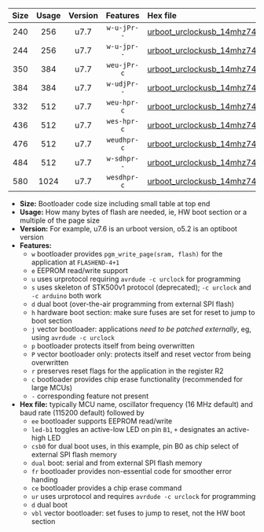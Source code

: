 |Size|Usage|Version|Features|Hex file|
|:-:|:-:|:-:|:-:|:--|
|240|256|u7.7|`w-u-jPr--`|[urboot_urclockusb_14mhz7456_19200bps_led+d5_ur_vbl.hex](https://raw.githubusercontent.com/stefanrueger/urboot.hex/main/boards/urclockusb/fcpu_14mhz7456/19200_bps/urboot_urclockusb_14mhz7456_19200bps_led+d5_ur_vbl.hex)|
|244|256|u7.7|`w-u-jpr--`|[urboot_urclockusb_14mhz7456_19200bps_led+d5_fr_ur_vbl.hex](https://raw.githubusercontent.com/stefanrueger/urboot.hex/main/boards/urclockusb/fcpu_14mhz7456/19200_bps/urboot_urclockusb_14mhz7456_19200bps_led+d5_fr_ur_vbl.hex)|
|350|384|u7.7|`weu-jPr-c`|[urboot_urclockusb_14mhz7456_19200bps_ee_led+d5_fr_ce_ur_vbl.hex](https://raw.githubusercontent.com/stefanrueger/urboot.hex/main/boards/urclockusb/fcpu_14mhz7456/19200_bps/urboot_urclockusb_14mhz7456_19200bps_ee_led+d5_fr_ce_ur_vbl.hex)|
|384|384|u7.7|`w-udjPr--`|[urboot_urclockusb_14mhz7456_19200bps_led+d5_csb0_dual_ur_vbl.hex](https://raw.githubusercontent.com/stefanrueger/urboot.hex/main/boards/urclockusb/fcpu_14mhz7456/19200_bps/urboot_urclockusb_14mhz7456_19200bps_led+d5_csb0_dual_ur_vbl.hex)|
|332|512|u7.7|`weu-hpr-c`|[urboot_urclockusb_14mhz7456_19200bps_ee_led+d5_fr_ce_ur.hex](https://raw.githubusercontent.com/stefanrueger/urboot.hex/main/boards/urclockusb/fcpu_14mhz7456/19200_bps/urboot_urclockusb_14mhz7456_19200bps_ee_led+d5_fr_ce_ur.hex)|
|436|512|u7.7|`wes-hpr-c`|[urboot_urclockusb_14mhz7456_19200bps_ee_led+d5_fr_ce.hex](https://raw.githubusercontent.com/stefanrueger/urboot.hex/main/boards/urclockusb/fcpu_14mhz7456/19200_bps/urboot_urclockusb_14mhz7456_19200bps_ee_led+d5_fr_ce.hex)|
|476|512|u7.7|`weudhpr-c`|[urboot_urclockusb_14mhz7456_19200bps_ee_led+d5_csb0_dual_fr_ce_ur.hex](https://raw.githubusercontent.com/stefanrueger/urboot.hex/main/boards/urclockusb/fcpu_14mhz7456/19200_bps/urboot_urclockusb_14mhz7456_19200bps_ee_led+d5_csb0_dual_fr_ce_ur.hex)|
|484|512|u7.7|`w-sdhpr--`|[urboot_urclockusb_14mhz7456_19200bps_led+d5_csb0_dual_fr.hex](https://raw.githubusercontent.com/stefanrueger/urboot.hex/main/boards/urclockusb/fcpu_14mhz7456/19200_bps/urboot_urclockusb_14mhz7456_19200bps_led+d5_csb0_dual_fr.hex)|
|580|1024|u7.7|`wesdhpr-c`|[urboot_urclockusb_14mhz7456_19200bps_ee_led+d5_csb0_dual_fr_ce.hex](https://raw.githubusercontent.com/stefanrueger/urboot.hex/main/boards/urclockusb/fcpu_14mhz7456/19200_bps/urboot_urclockusb_14mhz7456_19200bps_ee_led+d5_csb0_dual_fr_ce.hex)|

- **Size:** Bootloader code size including small table at top end
- **Usage:** How many bytes of flash are needed, ie, HW boot section or a multiple of the page size
- **Version:** For example, u7.6 is an urboot version, o5.2 is an optiboot version
- **Features:**
  + `w` bootloader provides `pgm_write_page(sram, flash)` for the application at `FLASHEND-4+1`
  + `e` EEPROM read/write support
  + `u` uses urprotocol requiring `avrdude -c urclock` for programming
  + `s` uses skeleton of STK500v1 protocol (deprecated); `-c urclock` and `-c arduino` both work
  + `d` dual boot (over-the-air programming from external SPI flash)
  + `h` hardware boot section: make sure fuses are set for reset to jump to boot section
  + `j` vector bootloader: applications *need to be patched externally*, eg, using `avrdude -c urclock`
  + `p` bootloader protects itself from being overwritten
  + `P` vector bootloader only: protects itself and reset vector from being overwritten
  + `r` preserves reset flags for the application in the register R2
  + `c` bootloader provides chip erase functionality (recommended for large MCUs)
  + `-` corresponding feature not present
- **Hex file:** typically MCU name, oscillator frequency (16 MHz default) and baud rate (115200 default) followed by
  + `ee` bootloader supports EEPROM read/write
  + `led-b1` toggles an active-low LED on pin `B1`, `+` designates an active-high LED
  + `csb0` for dual boot uses, in this example, pin B0 as chip select of external SPI flash memory
  + `dual` boot: serial and from external SPI flash memory
  + `fr` bootloader provides non-essential code for smoother error handing
  + `ce` bootloader provides a chip erase command
  + `ur` uses urprotocol and requires `avrdude -c urclock` for programming
  + `d` dual boot
  + `vbl` vector bootloader: set fuses to jump to reset, not the HW boot section
